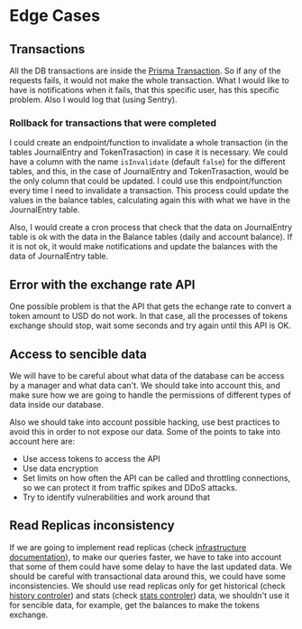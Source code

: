 # Edge Cases

## Transactions

All the DB transactions are inside the [Prisma Transaction](https://www.prisma.io/docs/concepts/components/prisma-client/transactions). So if any of the requests fails, it would not make the whole transaction. What I would like to have is notifications when it fails, that this specific user, has this specific problem. Also I would log that (using Sentry).

### Rollback for transactions that were completed

I could create an endpoint/function to invalidate a whole transaction (in the tables JournalEntry and TokenTrasaction) in case it is necessary. We could have a column with the name `isInvalidate` (default `false`) for the different tables, and this, in the case of JournalEntry and TokenTrasaction, would be the only column that could be updated. I could use this endpoint/function every time I need to invalidate a transaction. This process could update the values in the balance tables, calculating again this with what we have in the JournalEntry table.

Also, I would create a cron process that check that the data on JournalEntry table is ok with the data in the Balance tables (daily and account balance). If it is not ok, it would make notifications and update the balances with the data of JournalEntry table.

## Error with the exchange rate API

One possible problem is that the API that gets the echange rate to convert a token amount to USD do not work. In that case, all the processes of tokens exchange should stop, wait some seconds and try again until this API is OK.

## Access to sencible data

We will have to be careful about what data of the database can be access by a manager and what data can't. We should take into account this, and make sure how we are going to handle the permissions of different types of data inside our database.

Also we should take into account possible hacking, use best practices to avoid this in order to not expose our data. Some of the points to take into account here are:

- Use access tokens to access the API
- Use data encryption
- Set limits on how often the API can be called and throttling connections, so we can protect it from traffic spikes and DDoS attacks.
- Try to identify vulnerabilities and work around that

## Read Replicas inconsistency

If we are going to implement read replicas (check [infrastructure documentation](infrastructure.md)), to make our queries faster, we have to take into account that some of them could have some delay to have the last updated data. We should be careful with transactional data around this, we could have some inconsistencies. We should use read replicas only for get historical (check [history controler](../src/api/controllers/history.ts)) and stats (check [stats controler](../src/api/controllers/stats.ts)) data, we shouldn't use it for sencible data, for example, get the balances to make the tokens exchange.
